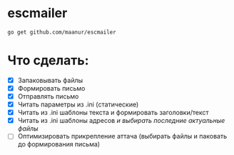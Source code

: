 # escmailer
`go get github.com/maanur/escmailer`

# Что сделать:
- [x] Запаковывать файлы
- [x] Формировать письмо
- [x] Отправлять письмо
- [x] Читать параметры из .ini (статические)
- [x] Читать из .ini шаблоны текста и формировать заголовки/текст
- [x] Читать из .ini шаблоны адресов _и выбирать последние актуальные файлы_
- [ ] Оптимизировать прикрепление аттача (выбирать файлы и паковать до формирования письма)